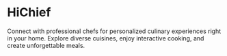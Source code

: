 # HiChief
Connect with professional chefs for personalized culinary experiences right in your home. Explore diverse cuisines, enjoy interactive cooking, and create unforgettable meals.
